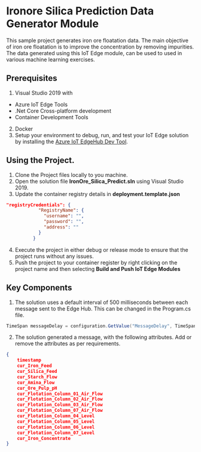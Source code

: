 # Ironore Silica Prediction Data Generator Module 

This sample project generates iron ore floatation data. The main objective of iron ore floatation is to  improve the concentration by removing impurities. The data generated using this IoT Edge module, can be used to used in various machine learning exercises. 

## Prerequisites 

1. Visual Studio 2019 with 
  - Azure IoT Edge Tools
  - .Net Core Cross-platform development 
  - Container Development Tools
2. Docker
3. Setup your environment to debug, run, and test your IoT Edge solution by installing the [Azure IoT EdgeHub Dev Tool](https://pypi.org/project/iotedgehubdev/).

## Using the Project. 

1. Clone the Project files locally to you machine. 
2. Open the solution file **IronOre_Silica_Predict.sln** using Visual Studio 2019.
3. Update the container registry details in **deployment.template.json**
  ```json
  "registryCredentials": {
              "RegistryName": {
                "username": "",
                "password": "",
                "address": ""
              }
            }
  ```
4. Execute the project in either debug or release mode to ensure that the project runs without any issues. 
5. Push the project to your container register by right clicking on the project name and then selecting **Build and Push IoT Edge Modules**

## Key Components

1. The solution uses a default interval of 500 milliseconds between each message sent to the Edge Hub. This can be changed in the Program.cs file. 
```csharp
TimeSpan messageDelay = configuration.GetValue("MessageDelay", TimeSpan.FromMilliseconds(500));
```

2. The solution generated a message, with the following attributes. Add or remove the attributes as per requirements. 
```json
{
    timestamp 
    cur_Iron_Feed
    cur_Silica_Feed 
    cur_Starch_Flow 
    cur_Amina_Flow 
    cur_Ore_Pulp_pH
    cur_Flotation_Column_01_Air_Flow
    cur_Flotation_Column_02_Air_Flow
    cur_Flotation_Column_03_Air_Flow
    cur_Flotation_Column_07_Air_Flow
    cur_Flotation_Column_04_Level
    cur_Flotation_Column_05_Level
    cur_Flotation_Column_06_Level
    cur_Flotation_Column_07_Level
    cur_Iron_Concentrate
}
```



